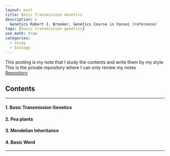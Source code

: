 ```yaml
---
layout: post
title: Basic Transmission Genetics
description: >
  Genetics Robert J. Brooker, Genetics Course in Yonsei (reference)
tags: [basic transmission genetics]
use_math: true
categories:
  - study
  - biology
---
```

This posting is my note that I study the contents and write them by my style <br>
This is the private repository where I can only review my notes<br>
[Repository](https://github.com/hyun-jin891/hidden-post-hyunjin891-github-blog/blob/master/_posts/study/biology/2022-07-04-basic-transmission-genetics.md)

## Contents
------
#### 1. Basic Transmission Genetics
#### 2. Pea plants
#### 3. Mendelian Inheritance
#### 4. Basic Word
-----
